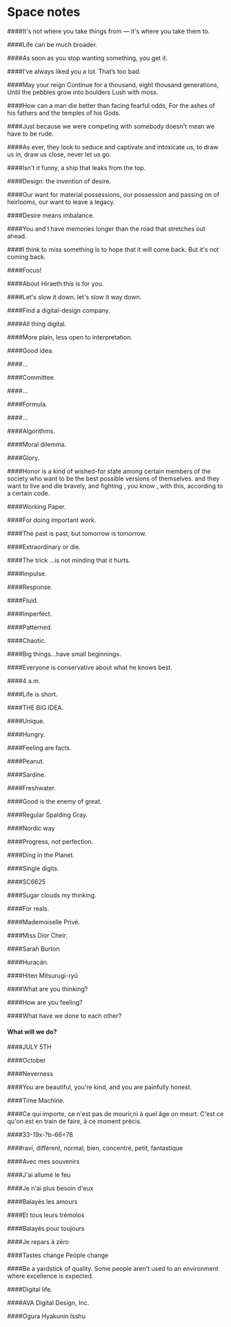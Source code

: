 # Space notes

####It's not where you take things from — it's where you take them to.

####Life can be much broader.

####As soon as you stop wanting something, you get it.

####I’ve always liked you a lot. That’s too bad.

####May your reign Continue for a thousand, eight thousand generations, Until the pebbles grow into boulders Lush with moss.

####How can a man die better than facing fearful odds, For the ashes of his fathers and the temples of his Gods.

####Just because we were competing with somebody doesn't mean we have to be rude.

####As ever, they look to seduce and captivate and intoxicate us, to draw us in, draw us close, never let us go.

####Isn't it funny, a ship that leaks from the top.

####Design: the invention of desire.

####Our want for material possessions, our possession and passing on of heirlooms, our want to leave a legacy.

####Desire means imbalance.

####You and I have memories longer than the road that stretches out ahead.

####I think to miss something is to hope that it will come back. But it's not coming back.

####Focus!

####About Hiraeth:this is for you.

####Let's slow it down. let's slow it way down.

####Find a digital-design company.


####All thing digital.

####More plain, less open to interpretation.

####Good idea.

####…

####Committee.

####…

####Formula.

####…

####Algorithms.

####Moral dilemma.

####Glory.

####Honor is a kind of wished-for state among certain members of the society who want to be the best possible versions of themselves. and they want to live and die bravely, and fighting , you know , with this, according to a certain code.

####Working Paper.

####For doing important work.

####The past is past, but tomorrow is tomorrow.

####Extraordinary or die.

####The trick …is not minding that it hurts.

####Impulse.

####Response.

####Fluid.

####Imperfect.

####Patterned.

####Chaotic.

####Big things…have small beginnings.

####Everyone is conservative about what he knows best.

####4 a.m.

####Life is short.

####THE BIG IDEA.

####Unique.

####Hungry.

####Feeling are facts.

####Peanut.

####Sardine.

####Freshwater.

####Good is the enemy of great.

####Regular Spalding Gray.

####Nordic way

####Progress, not perfection.

####Ding in the Planet.

####Single digits.

####SC6625

####Sugar clouds my thinking.

####For reals.

####Mademoiselle Privé.

####Miss Dior Cheir.

####Sarah Burton

####Huracán.

####Hiten Mitsurugi-ryū

####What are you thinking?

####How are you feeling?

####What have we done to each other? 

#### What will we do?

####JULY 5TH

####October

####Neverness

####You are beautiful, you're kind, and you are painfully honest.

####Time Machine.

####Ce qui importe, ce n'est pas de mourir,ni à quel âge on meurt. C'est ce qu'on est en train de faire, à ce moment précis. 

####33-19x-?b-66=78

####ravi, différent, normal, bien, concentré, petit, fantastique

####Avec mes souvenirs

####J'ai allumé le feu

####Je n'ai plus besoin d'eux 

####Balayés les amours

####Et tous leurs trémolos

####Balayés pour toujours

####Je repars à zéro

####Tastes change  People change

####Be a yardstick of quality. Some people aren’t used to an environment where excellence is expected.

####Digital life.

####AVA Digital Design, Inc.

####Ogura Hyakunin Isshu